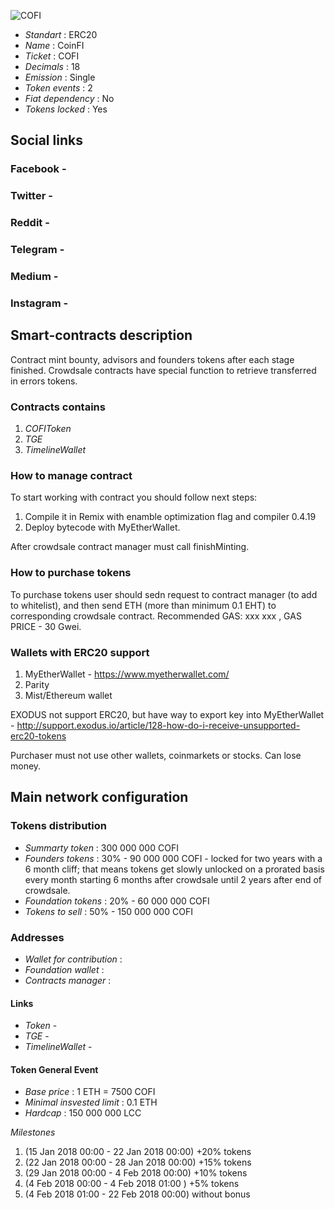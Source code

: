 ![COFI](logo.png "COFI")

* _Standart_        : ERC20
* _Name_            : CoinFI
* _Ticket_          : COFI
* _Decimals_        : 18
* _Emission_        : Single
* _Token events_    : 2
* _Fiat dependency_ : No
* _Tokens locked_   : Yes

## Social links
### Facebook -
### Twitter - 
### Reddit - 
### Telegram - 
### Medium - 
### Instagram - 

## Smart-contracts description

Contract mint bounty, advisors and founders tokens after each stage finished. 
Crowdsale contracts have special function to retrieve transferred in errors tokens.

### Contracts contains
1. _COFIToken_ 
2. _TGE_
3. _TimelineWallet_

### How to manage contract
To start working with contract you should follow next steps:
1. Compile it in Remix with enamble optimization flag and compiler 0.4.19
2. Deploy bytecode with MyEtherWallet. 

After crowdsale contract manager must call finishMinting. 

### How to purchase tokens
To purchase tokens user should sedn request to contract manager (to add to whitelist), and then send ETH (more than minimum 0.1 EHT) to corresponding crowdsale contract.
Recommended GAS: xxx xxx , GAS PRICE - 30 Gwei.

### Wallets with ERC20 support
1. MyEtherWallet - https://www.myetherwallet.com/
2. Parity 
3. Mist/Ethereum wallet

EXODUS not support ERC20, but have way to export key into MyEtherWallet - http://support.exodus.io/article/128-how-do-i-receive-unsupported-erc20-tokens

Purchaser must not use other wallets, coinmarkets or stocks. Can lose money.

## Main network configuration

### Tokens distribution
* _Summarty token_             : 300 000 000 COFI
* _Founders tokens_            : 30% - 90 000 000 COFI -  locked for two years with a 6 month cliff; that means tokens get slowly unlocked on a prorated basis every month starting 6 months after crowdsale until 2 years after end of crowdsale.
* _Foundation tokens_          : 20% - 60 000 000 COFI 
* _Tokens to sell_             : 50% - 150 000 000 COFI

### Addresses
* _Wallet for contribution_    :
* _Foundation wallet_           :
* _Contracts manager_          : 

#### Links
* _Token_ - 
* _TGE_ - 
* _TimelineWallet_ - 

#### Token General Event
* _Base price_                 : 1 ETH = 7500 COFI
* _Minimal insvested limit_    : 0.1 ETH
* _Hardcap_                    : 150 000 000 LCC

_Milestones_
1. (15 Jan 2018 00:00 - 22 Jan 2018 00:00) +20% tokens
2. (22 Jan 2018 00:00 - 28 Jan 2018 00:00) +15% tokens
3. (29 Jan 2018 00:00 - 4 Feb 2018 00:00) +10% tokens
4. (4 Feb 2018 00:00 - 4 Feb 2018 01:00 ) +5% tokens
5. (4 Feb 2018 01:00 - 22 Feb 2018 00:00) without bonus


